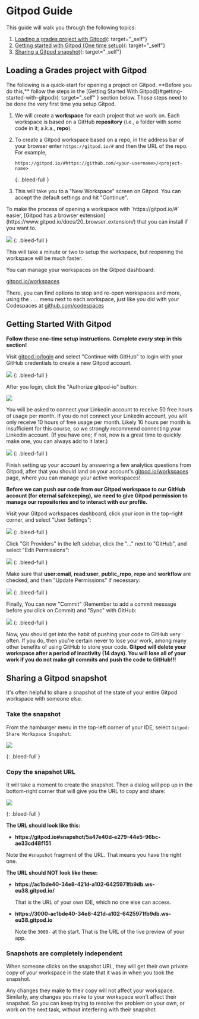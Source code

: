 # Gitpod Guide

This guide will walk you through the following topics: 
1. [Loading a grades project with Gitpod](#loading-a-grades-project-with-gitpod){: target="_self"}
1. [Getting started with Gitpod (One time setup)](#getting-started-with-gitpod){: target="_self"}
1. [Sharing a Gitpod snapshot](#sharing-a-gitpod-snapshot){: target="_self"}

## Loading a Grades project with Gitpod

<div class="bg-blue-100 py-1 px-5">
The following is a quick-start for opening a project on Gitpod. **Before you do this,** follow the steps in the [Getting Started With Gitpod](#getting-started-with-gitpod){: target="_self" } section below. Those steps need to be done the very first time you setup Gitpod.
</div>

1. We will create a **workspace** for each project that we work on. Each workspace is based on a GitHub **repository** (i.e., a folder with some code in it; a.k.a., **repo**).

1. To create a Gitpod workspace based on a repo, in the address bar of your browser enter `https://gitpod.io/#` and then the URL of the repo. For example,

    ```
    https://gitpod.io/#https://github.com/<your-username>/<project-name>
    ```
    {: .bleed-full }

1. This will take you to a "New Workspace" screen on Gitpod. You can accept the default settings and hit "Continue". 

<aside markdown="1">
To make the process of opening a workspace with `https://gitpod.io/#` easier, [Gitpod has a browser extension](https://www.gitpod.io/docs/20_browser_extension/) that you can install if you want to.
</aside>

<!-- ![](/assets/launch-gitpod.png) -->
![](/assets/launch-gitpod.png)
{: .bleed-full }

This will take a minute or two to setup the workspace, but reopening the workspace will be much faster.

<div class="bg-blue-100 py-1 px-5">

You can manage your workspaces on the Gitpod dashboard: 

[gitpod.io/workspaces](https://gitpod.io/workspaces)

There, you can find options to stop and re-open workspaces and more, using the `...` menu next to each workspace, just like you did with your Codespaces at [github.com/codespaces](https://github.com/codespaces)
</div>

## Getting Started With Gitpod

**Follow these one-time setup instructions. Complete _every_ step in this section!**

Visit [gitpod.io/login](https://gitpod.io/login) and select "Continue with GitHub" to login with your GitHub credentials to create a new Gitpod account.

![](/assets/gitpod-first-login.png)
{: .bleed-full }

After you login, click the "Authorize gitpod-io" button:

![](/assets/gitpod-first-login-authorize.png)

You will be asked to connect your Linkedin account to receive 50 free hours of usage per month. If you do not connect your Linkedin account, you will only receive 10 hours of free usage per month. Likely 10 hours per month is insufficient for this course, so we strongly recommend connecting your Linkedin account. (If you have one; if not, now is a great time to quickly make one, you can always add to it later.)

![](/assets/gitpod-first-login-linkedin.png)
{: .bleed-full }

Finish setting up your account by answering a few analytics questions from Gitpod, after that you should land on your account's [gitpod.io/workspaces](https://gitpod.io/workspaces) page, where you can manage your active workspaces!

**Before we can push our code from our Gitpod workspace to our GitHub account (for eternal safekeeping), we need to give Gitpod permission to manage our repositories and to interact with our profile.**

Visit your Gitpod workspaces dashboard, click your icon in the top-right corner, and select "User Settings":

![](/assets/user-setting.png)
{: .bleed-full }

Click "Git Providers" in the left sidebar, click the "..." next to "GitHub",  and select "Edit Permissions":

![](/assets/git-providers.png)
{: .bleed-full }

Make sure that **user:email**, **read:user**, **public_repo**, **repo** and **workflow** are checked, and then "Update Permissions" if necessary:

![](/assets/edit-permissions.png)
{: .bleed-full }

Finally, You can now "Commit" (Remember to add a commit message before you click on Commit) and "Sync" with GitHub:

![](/assets/git-commit.png)
{: .bleed-full }
		
Now, you should get into the habit of pushing your code to GitHub very often. If you do, then you're certain never to lose your work, among many other benefits of using GitHub to store your code. **Gitpod will delete your workspace after a period of inactivity (14 days). You will lose all of your work if you do not make git commits and push the code to GitHub!!!**

## Sharing a Gitpod snapshot

It's often helpful to share a snapshot of the state of your entire Gitpod workspace with someone else.

### Take the snapshot

From the hamburger menu in the top-left corner of your IDE, select `Gitpod: Share Workspace Snapshot`:

<!-- ![](/assets/gitpod-snapshot-file-menu.png) -->
![](/assets/gitpod-snapshot-file-menu.png)

{: .bleed-full }

### Copy the snapshot URL

It will take a moment to create the snapshot. Then a dialog will pop up in the bottom-right corner that will give you the URL to copy and share:

<!-- ![](/assets/gitpod-snapshot-copy-url.png) -->
![](/assets/gitpod-snapshot-copy-url.png)

{: .bleed-full }

**The URL should look like this:**

  - **https\://gitpod.io#snapshot/5a47e40d-e279-44e5-96bc-ae33cd48f151**

Note the `#snapshot` fragment of the URL. That means you have the right one.

**The URL should NOT look like these:**

  - **https\://ac1bde40-34e8-421d-a102-6425971fb9db.ws-eu38.gitpod.io/**

    That is the URL of your own IDE, which no one else can access.

  - **https\://3000-ac1bde40-34e8-421d-a102-6425971fb9db.ws-eu38.gitpod.io**

    Note the `3000-` at the start. That is the URL of the live preview of your app.

### Snapshots are completely independent

When someone clicks on the snapshot URL, they will get their own private copy of your workspace in the state that it was in when you took the snapshot.

Any changes they make to their copy will not affect your workspace. Similarly, any changes you make to your workspace won't affect their snapshot. So you can keep trying to resolve the problem on your own, or work on the next task, without interfering with their snapshot.

